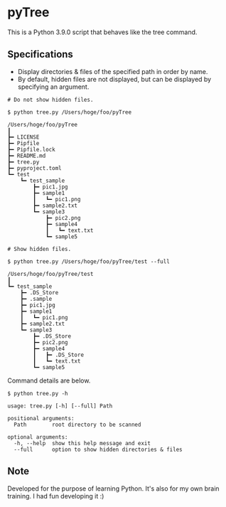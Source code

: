 # pyTree

This is a Python 3.9.0 script that behaves like the tree command.

## Specifications

* Display directories & files of the specified path in order by name.
* By default, hidden files are not displayed, but can be displayed by specifying an argument.

```shell
# Do not show hidden files.

$ python tree.py /Users/hoge/foo/pyTree

/Users/hoge/foo/pyTree
┃
┣━ LICENSE
┣━ Pipfile
┣━ Pipfile.lock
┣━ README.md
┣━ tree.py
┣━ pyproject.toml
┗━ test
    ┗━ test_sample
        ┣━ pic1.jpg
        ┣━ sample1
        ┃   ┗━ pic1.png
        ┣━ sample2.txt
        ┗━ sample3
            ┣━ pic2.png
            ┣━ sample4
            ┃   ┗━ text.txt
            ┗━ sample5

```

```shell
# Show hidden files.

$ python tree.py /Users/hoge/foo/pyTree/test --full

/Users/hoge/foo/pyTree/test
┃
┗━ test_sample
    ┣━ .DS_Store
    ┣━ .sample
    ┣━ pic1.jpg
    ┣━ sample1
    ┃   ┗━ pic1.png
    ┣━ sample2.txt
    ┗━ sample3
        ┣━ .DS_Store
        ┣━ pic2.png
        ┣━ sample4
        ┃   ┣━ .DS_Store
        ┃   ┗━ text.txt
        ┗━ sample5
```

Command details are below.

```shell
$ python tree.py -h

usage: tree.py [-h] [--full] Path

positional arguments:
  Path        root directory to be scanned

optional arguments:
  -h, --help  show this help message and exit
  --full      option to show hidden directories & files
```

## Note

Developed for the purpose of learning Python. It's also for my own brain training.  I had fun developing it :)
